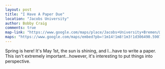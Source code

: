 ```yaml
---
layout: post
title: "I Have A Paper Due"
location: "Jacobs University"
author: Bobby Craig
comments: true
map-link: "https://www.google.com/maps/place/Jacobs+University+Bremen/@53.1677201,8.6520767,17z/data=!3m1!4b1!4m5!3m4!1s0x47b12ca1e7c06c65:0x903fa1786c3fd4e9!8m2!3d53.1677169!4d8.6542654"
maps: "https://www.google.com/maps/embed?pb=!1m14!1m8!1m3!1d306490.5907245428!2d8.456109!3d53.1199282!3m2!1i1024!2i768!4f13.1!3m3!1m2!1s0x47b12ca1e7c06c65%3A0x903fa1786c3fd4e9!2sJacobs+University+Bremen!5e0!3m2!1sen!2sus!4v1485542404476"
---
```


<p>Spring is here! It's May 1st, the sun is shining, and I...have to write a paper. This isn't extremely important...however, it's interesting to put things into perspective.</p>
